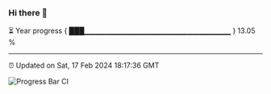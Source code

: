 ### Hi there 👋

⏳ Year progress { ███▁▁▁▁▁▁▁▁▁▁▁▁▁▁▁▁▁▁▁▁▁▁▁▁▁▁▁ } 13.05 %

---

⏰ Updated on Sat, 17 Feb 2024 18:17:36 GMT

![Progress Bar CI](https://github.com/liununu/liununu/workflows/Progress%20Bar%20CI/badge.svg)

